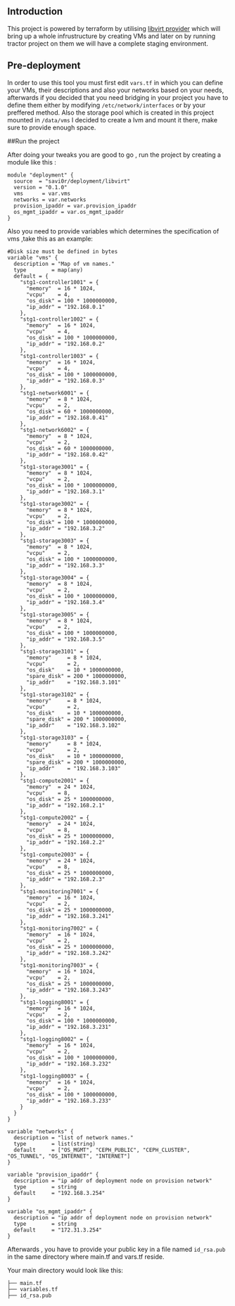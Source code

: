 ## Introduction

This project is powered by terraform by utilising [libvirt provider](https://registry.terraform.io/providers/dmacvicar/libvirt/latest/docs) which will bring up a whole infrustructure by creating VMs and later on by running tractor project on them we will have a complete staging environment.

## Pre-deployment

In order to use this tool you must first edit `vars.tf` in which you can define your VMs, their descriptions and also your networks based on your needs, afterwards if you decided that you need bridging in your project you have to define them either by modifying `/etc/network/interfaces` or by your preffered method. Also the storage pool which is created in this project mounted in `/data/vms` I decided to create a lvm and mount it there, make sure to provide enough space.

##Run the project

After doing your tweaks you are good to go , run the project by creating a module like this :
```
module "deployment" {
  source  = "savi0r/deployment/libvirt"
  version = "0.1.0"
  vms      = var.vms
  networks = var.networks
  provision_ipaddr = var.provision_ipaddr
  os_mgmt_ipaddr = var.os_mgmt_ipaddr
}
```

Also you need to provide variables which determines the specification of vms ,take this as an example:

```
#Disk size must be defined in bytes
variable "vms" {
  description = "Map of vm names."
  type        = map(any)
  default = {
    "stg1-controller1001" = {
      "memory"  = 16 * 1024,
      "vcpu"    = 4,
      "os_disk" = 100 * 1000000000,
      "ip_addr" = "192.168.0.1"
    },
    "stg1-controller1002" = {
      "memory"  = 16 * 1024,
      "vcpu"    = 4,
      "os_disk" = 100 * 1000000000,
      "ip_addr" = "192.168.0.2"
    },
    "stg1-controller1003" = {
      "memory"  = 16 * 1024,
      "vcpu"    = 4,
      "os_disk" = 100 * 1000000000,
      "ip_addr" = "192.168.0.3"
    },
    "stg1-network6001" = {
      "memory"  = 8 * 1024,
      "vcpu"    = 2,
      "os_disk" = 60 * 1000000000,
      "ip_addr" = "192.168.0.41"
    },
    "stg1-network6002" = {
      "memory"  = 8 * 1024,
      "vcpu"    = 2,
      "os_disk" = 60 * 1000000000,
      "ip_addr" = "192.168.0.42"
    },
    "stg1-storage3001" = {
      "memory"  = 8 * 1024,
      "vcpu"    = 2,
      "os_disk" = 100 * 1000000000,
      "ip_addr" = "192.168.3.1"
    },
    "stg1-storage3002" = {
      "memory"  = 8 * 1024,
      "vcpu"    = 2,
      "os_disk" = 100 * 1000000000,
      "ip_addr" = "192.168.3.2"
    },
    "stg1-storage3003" = {
      "memory"  = 8 * 1024,
      "vcpu"    = 2,
      "os_disk" = 100 * 1000000000,
      "ip_addr" = "192.168.3.3"
    },
    "stg1-storage3004" = {
      "memory"  = 8 * 1024,
      "vcpu"    = 2,
      "os_disk" = 100 * 1000000000,
      "ip_addr" = "192.168.3.4"
    },
    "stg1-storage3005" = {
      "memory"  = 8 * 1024,
      "vcpu"    = 2,
      "os_disk" = 100 * 1000000000,
      "ip_addr" = "192.168.3.5"
    },
    "stg1-storage3101" = {
      "memory"     = 8 * 1024,
      "vcpu"       = 2,
      "os_disk"    = 10 * 1000000000,
      "spare_disk" = 200 * 1000000000,
      "ip_addr"    = "192.168.3.101"
    },
    "stg1-storage3102" = {
      "memory"     = 8 * 1024,
      "vcpu"       = 2,
      "os_disk"    = 10 * 1000000000,
      "spare_disk" = 200 * 1000000000,
      "ip_addr"    = "192.168.3.102"
    },
    "stg1-storage3103" = {
      "memory"     = 8 * 1024,
      "vcpu"       = 2,
      "os_disk"    = 10 * 1000000000,
      "spare_disk" = 200 * 1000000000,
      "ip_addr"    = "192.168.3.103"
    },
    "stg1-compute2001" = {
      "memory"  = 24 * 1024,
      "vcpu"    = 8,
      "os_disk" = 25 * 1000000000,
      "ip_addr" = "192.168.2.1"
    },
    "stg1-compute2002" = {
      "memory"  = 24 * 1024,
      "vcpu"    = 8,
      "os_disk" = 25 * 1000000000,
      "ip_addr" = "192.168.2.2"
    },
    "stg1-compute2003" = {
      "memory"  = 24 * 1024,
      "vcpu"    = 8,
      "os_disk" = 25 * 1000000000,
      "ip_addr" = "192.168.2.3"
    },
    "stg1-monitoring7001" = {
      "memory"  = 16 * 1024,
      "vcpu"    = 2,
      "os_disk" = 25 * 1000000000,
      "ip_addr" = "192.168.3.241"
    },
    "stg1-monitoring7002" = {
      "memory"  = 16 * 1024,
      "vcpu"    = 2,
      "os_disk" = 25 * 1000000000,
      "ip_addr" = "192.168.3.242"
    },
    "stg1-monitoring7003" = {
      "memory"  = 16 * 1024,
      "vcpu"    = 2,
      "os_disk" = 25 * 1000000000,
      "ip_addr" = "192.168.3.243"
    },
    "stg1-logging8001" = {
      "memory"  = 16 * 1024,
      "vcpu"    = 2,
      "os_disk" = 100 * 1000000000,
      "ip_addr" = "192.168.3.231"
    },
    "stg1-logging8002" = {
      "memory"  = 16 * 1024,
      "vcpu"    = 2,
      "os_disk" = 100 * 1000000000,
      "ip_addr" = "192.168.3.232"
    },
    "stg1-logging8003" = {
      "memory"  = 16 * 1024,
      "vcpu"    = 2,
      "os_disk" = 100 * 1000000000,
      "ip_addr" = "192.168.3.233"
    }
  }
}

variable "networks" {
  description = "list of network names."
  type        = list(string)
  default     = ["OS_MGMT", "CEPH_PUBLIC", "CEPH_CLUSTER", "OS_TUNNEL", "OS_INTERNET", "INTERNET"]
}

variable "provision_ipaddr" {
  description = "ip addr of deployment node on provision network"
  type        = string
  default     = "192.168.3.254"
}

variable "os_mgmt_ipaddr" {
  description = "ip addr of deployment node on provision network"
  type        = string
  default     = "172.31.3.254"
}
```

Afterwards , you have to provide your public key in a file named `id_rsa.pub` in the same directory where main.tf and vars.tf reside.

Your main directory would look like this:
```
├── main.tf
├── variables.tf
├── id_rsa.pub
```